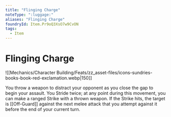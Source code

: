 ```yaml
---
title: "Flinging Charge"
noteType: ":luggage:"
aliases: "Flinging Charge"
foundryId: Item.Pr9oQ3XsO7w9CvON
tags:
  - Item
---
```


# Flinging Charge
![[Mechanics/Character Building/Feats/zz_asset-files/icons-sundries-books-book-red-exclamation.webp|150]]

You throw a weapon to distract your opponent as you close the gap to begin your assault. You Stride twice; at any point during this movement, you can make a ranged Strike with a thrown weapon. If the Strike hits, the target is [[Off-Guard]] against the next melee attack that you attempt against it before the end of your current turn.
